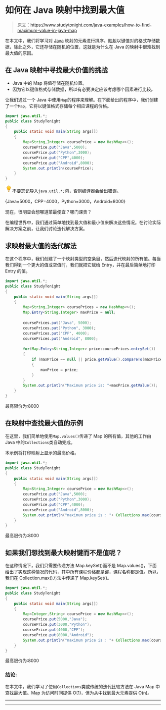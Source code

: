 # 如何在 Java 映射中找到最大值

> 原文：<https://www.studytonight.com/java-examples/how-to-find-maximum-value-in-java-map>

在本文中，我们将学习对 [Java](https://www.studytonight.com/java/overview-of-java.php) 映射的元素进行排序。[映射](https://www.studytonight.com/java/map-interface-in-java.php)以键值对的格式存储数据，除此之外，它还存储在随机的位置，这就是为什么在 Java 的映射中很难找到最大值的原因。

## 在 Java 映射中寻找最大价值的挑战

*   Java 中的 Map 将值存储在随机位置。
*   因为它以键值格式存储数据，所以有必要决定应该考虑哪个因素进行比较。

让我们通过一个 Java 中使用`Map`的程序来理解。在下面给出的程序中，我们创建了一个`Map`，它将以键值格式存储每个相应课程的价格。

```java
import java.util.*;
public class StudyTonight
{
	public static void main(String args[])
	{
		Map<String,Integer> coursePrice = new HashMap<>();
		coursePrice.put("Java",5000);
		coursePrice.put("Python",3000);
		coursePrice.put("CPP",4000);
		coursePrice.put("Android",8000);
		System.out.println(coursePrice);
	}
}
```

![enlightened](img/bcefbc0bebd753ed2a05f55c0b74d9f0.png "enlightened")不要忘记导入`java.util.*;`包，否则编译器会给出错误。

{Java=5000，CPP=4000，Python=3000，Android=8000}

现在，很明显会想哪道菜最便宜？哪门课贵？

在编程世界中，我们通过简单地找到最大值和最小值来解决这些情况。在讨论实际解决方案之前，让我们讨论迭代解决方案。

## 求映射最大值的迭代解法

在这个程序中，我们创建了一个映射类型的空条目，然后迭代映射的所有值。每当我们得到一个更大的值或空值时，我们就把它赋给 Entry，并在最后简单地打印 Entry 的值。

```java
import java.util.*;
public class StudyTonight
{
	public static void main(String args[])
	{
		Map<String,Integer> coursePrices = new HashMap<>();
		Map.Entry<String,Integer> maxPrice = null;

		coursePrices.put("Java", 5000);
		coursePrices.put("Python", 3000);
		coursePrices.put("CPP", 4000);
		coursePrices.put("Android", 8000);

		for(Map.Entry<String,Integer> price:coursePrices.entrySet())
		{
			if (maxPrice == null || price.getValue().compareTo(maxPrice.getValue()) > 0)
			{
				maxPrice = price;
			}
		}
		System.out.println("Maximum price is: "+maxPrice.getValue());
	}
}
```

最高限价为:8000

## 在映射中查找最大值的示例

在这里，我们简单地使用`Map.values()`传递了 Map 的所有值，其他的工作由 Java 中的`Collections`类自动完成。

本示例将打印映射上显示的最高价格。

```java
import java.util.*;
public class StudyTonight
{
    public static void main(String args[])
    {
        Map<String,Integer> coursePrice = new HashMap<>();
        coursePrice.put("Java",5000);
        coursePrice.put("Python",3000);
        coursePrice.put("CPP",4000);
        coursePrice.put("Android",8000);
        System.out.println("maximum price is : "+ Collections.max(coursePrice.values()));
    }
}
```

最高限价为:8000

## 如果我们想找到最大映射键而不是值呢？

在这种情况下，我们只需要传递方法 Map.keySet()而不是 Map.values()，下面给出了实现这种情况的代码，其中所有课程价格都是键，课程名称都是值。所以，我们在 Collection.max()方法中传递了 Map.keySet()。

```java
import java.util.*;
public class StudyTonight
{
	public static void main(String args[])
	{
		Map<Integer,String> coursePrice = new HashMap<>();
		coursePrice.put(5000,"Java");
		coursePrice.put(3000,"Python");
		coursePrice.put(4000,"CPP");
		coursePrice.put(8000,"Android");
		System.out.println("maximum price is : "+ Collections.max(coursePrice.keySet()));
	}
}
```

最高限价为:8000

### 结论:

在本文中，我们学习了使用`Collections`类或传统的迭代比较方法在 Java Map 中查找最大值。Map 为访问时间提供 O(1)，但为从中找到最大元素提供 O(n)。

* * *

* * *